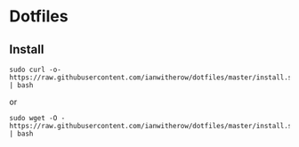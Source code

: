 # Dotfiles

## Install
    sudo curl -o- https://raw.githubusercontent.com/ianwitherow/dotfiles/master/install.sh | bash

or

    sudo wget -O - https://raw.githubusercontent.com/ianwitherow/dotfiles/master/install.sh | bash
